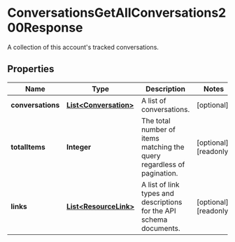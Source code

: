 

# ConversationsGetAllConversations200Response

A collection of this account's tracked conversations.

## Properties

| Name | Type | Description | Notes |
|------------ | ------------- | ------------- | -------------|
|**conversations** | [**List&lt;Conversation&gt;**](Conversation.md) | A list of conversations. |  [optional] |
|**totalItems** | **Integer** | The total number of items matching the query regardless of pagination. |  [optional] [readonly] |
|**links** | [**List&lt;ResourceLink&gt;**](ResourceLink.md) | A list of link types and descriptions for the API schema documents. |  [optional] [readonly] |




